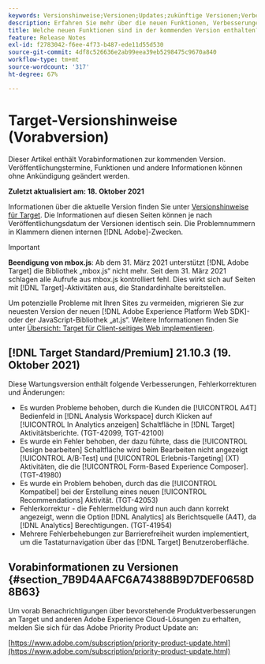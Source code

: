 ```yaml
---
keywords: Versionshinweise;Versionen;Updates;zukünftige Versionen;Verbesserungen;neue Funktionen;Fehlerbehebungen;Updates;Vorabversion
description: Erfahren Sie mehr über die neuen Funktionen, Verbesserungen und Fehlerbehebungen in der kommenden Version von Adobe Target sowie in den zugehörigen SDKs, APIs und JavaScript-Bibliotheken.
title: Welche neuen Funktionen sind in der kommenden Version enthalten?
feature: Release Notes
exl-id: f2783042-f6ee-4f73-b487-ede11d55d530
source-git-commit: 4df8c526636e2ab99eea39eb5298475c9670a840
workflow-type: tm+mt
source-wordcount: '317'
ht-degree: 67%

---
```


# Target-Versionshinweise (Vorabversion)

Dieser Artikel enthält Vorabinformationen zur kommenden Version. Veröffentlichungstermine, Funktionen und andere Informationen können ohne Ankündigung geändert werden.

**Zuletzt aktualisiert am: 18. Oktober 2021**

Informationen über die aktuelle Version finden Sie unter [Versionshinweise für Target](release-notes.md). Die Informationen auf diesen Seiten können je nach Veröffentlichungsdatum der Versionen identisch sein. Die Problemnummern in Klammern dienen internen [!DNL Adobe]-Zwecken.

>[!IMPORTANT]
>
>**Beendigung von mbox.js**: Ab dem 31. März 2021 unterstützt [!DNL Adobe Target] die Bibliothek „mbox.js“ nicht mehr. Seit dem 31. März 2021 schlagen alle Aufrufe aus mbox.js kontrolliert fehl. Dies wirkt sich auf Seiten mit [!DNL Target]-Aktivitäten aus, die Standardinhalte bereitstellen.
>
>Um potenzielle Probleme mit Ihren Sites zu vermeiden, migrieren Sie zur neuesten Version der neuen [!DNL Adobe Experience Platform Web SDK]- oder der JavaScript-Bibliothek „at.js“. Weitere Informationen finden Sie unter [Übersicht: Target für Client-seitiges Web implementieren](/help/c-implementing-target/c-implementing-target-for-client-side-web/implement-target-for-client-side-web.md).

## [!DNL Target Standard/Premium] 21.10.3 (19. Oktober 2021)

Diese Wartungsversion enthält folgende Verbesserungen, Fehlerkorrekturen und Änderungen:

* Es wurden Probleme behoben, durch die Kunden die [!UICONTROL A4T] Bedienfeld in [!DNL Analysis Workspace] durch Klicken auf [!UICONTROL In Analytics anzeigen] Schaltfläche in [!DNL Target] Aktivitätsberichte. (TGT-42099, TGT-42100)
* Es wurde ein Fehler behoben, der dazu führte, dass die [!UICONTROL Design bearbeiten] Schaltfläche wird beim Bearbeiten nicht angezeigt [!UICONTROL A/B-Test] und [!UICONTROL Erlebnis-Targeting] (XT) Aktivitäten, die die [!UICONTROL Form-Based Experience Composer]. (TGT-41980)
* Es wurde ein Problem behoben, durch das die [!UICONTROL Kompatibel] bei der Erstellung eines neuen [!UICONTROL Recommendations] Aktivität. (TGT-42053)
* Fehlerkorrektur - die Fehlermeldung wird nun auch dann korrekt angezeigt, wenn die Option [!DNL Analytics] als Berichtsquelle (A4T), da [!DNL Analytics] Berechtigungen. (TGT-41954)
* Mehrere Fehlerbehebungen zur Barrierefreiheit wurden implementiert, um die Tastaturnavigation über das [!DNL Target] Benutzeroberfläche.

## Vorabinformationen zu Versionen {#section_7B9D4AAFC6A74388B9D7DEF0658D8B63}

Um vorab Benachrichtigungen über bevorstehende Produktverbesserungen an Target und anderen Adobe Experience Cloud-Lösungen zu erhalten, melden Sie sich für das Adobe Priority Product Update an:

[https://www.adobe.com/subscription/priority-product-update.html](https://www.adobe.com/subscription/priority-product-update.html)
